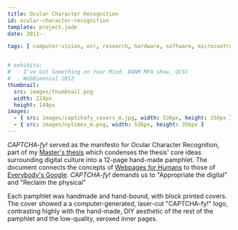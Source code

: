 ```yaml
---
title: Ocular Character Recognition
id: ocular-character-recognition
template: project.jade
date: 2011--

tags: [ computer-vision, ocr, research, hardware, software, microcontrollers, mechatronics, openFrameworks, nodejs, phantomjs, generative, exhibited ]


# exhibits:
#  - I've Got Something on Your Mind, DANM MFA show, UCSC
#  - WebBiennial 2012
thumbnail:
  src: images/thumbnail.png
  width: 224px
  height: 149px
images:
  - { src: images/captchafy_covers_m.jpg, width: 536px, height: 356px }
  - { src: images/nytimes_m.png, width: 536px, height: 356px }  
---
```


<i>CAPTCHA-fy!</i> served as the manifesto for Ocular Character Recognition, part of
  my <a href="/thesis.html">Master's thesis</a> which condenses the thesis' core
  ideas surrounding digital culture into a 12-page hand-made pamphlet.
  The document connects the concepts of 
  <a href="/portfolio/webpages-for-humans/">Webpages for Humans</a>
  to those of <a href="/portfolio/everybodys-google/">Everybody's Google</a>. 
  <i>CAPTCHA-fy!</i> demands us to "Appropriate the digital" and "Reclaim the physical"


Each pamphlet was handmade and hand-bound, with block printed covers. 
  The cover showed a a computer-generated, laser-cut "CAPTCHA-fy!" logo,
  contrasting highly with the hand-made, DIY aesthetic of the rest of the 
  pamphlet and the low-quality, xeroxed inner pages.
